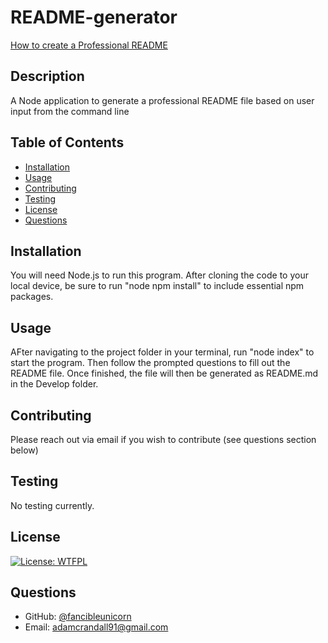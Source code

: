 # README-generator

[How to create a Professional README](./readme-guide.md)
  ## Description

  A Node application to generate a professional README file based on user input from the command line
  
  ## Table of Contents
  
  * [Installation](#installation)
  * [Usage](#usage)
  * [Contributing](#contributing)
  * [Testing](#testing)
  * [License](#license)
  * [Questions](#questions)
  
  ## Installation

  You will need Node.js to run this program.  After cloning the code to your local device, be sure to run "node npm install" to include essential npm packages.
  
  ## Usage 

  AFter navigating to the project folder in your terminal, run "node index" to start the program.  Then follow the prompted questions to fill out the README file.  Once finished, the file will then be generated as README.md in the Develop folder.
  
  ## Contributing

 Please reach out via email if you wish to contribute (see questions section below)
  
  ## Testing

  No testing currently.
  
  ## License

  [![License: WTFPL](https://img.shields.io/badge/License-WTFPL-brightgreen.svg)](http://www.wtfpl.net/about/)
  
  ## Questions
  
  * GitHub: [@fancibleunicorn](https://github.com/fancibleunicorn)
  * Email: adamcrandall91@gmail.com
